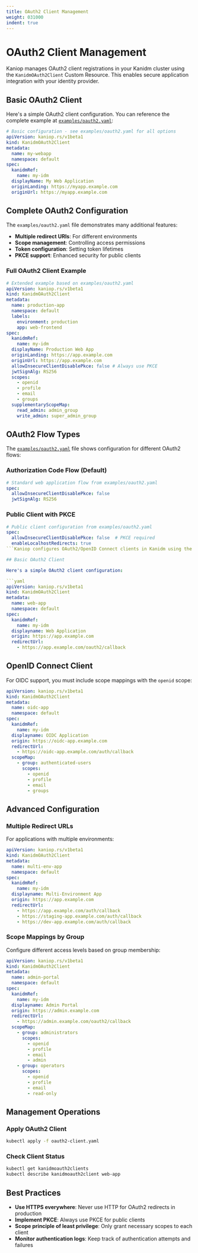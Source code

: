 ```yaml
---
title: OAuth2 Client Management
weight: 031000
indent: true
---
```


# OAuth2 Client Management

Kaniop manages OAuth2 client registrations in your Kanidm cluster using the `KanidmOAuth2Client`
Custom Resource. This enables secure application integration with your identity provider.

## Basic OAuth2 Client

Here's a simple OAuth2 client configuration. You can reference the complete example at
[`examples/oauth2.yaml`](https://github.com/pando85/kaniop/blob/main/examples/oauth2.yaml):

```yaml
# Basic configuration - see examples/oauth2.yaml for all options
apiVersion: kaniop.rs/v1beta1
kind: KanidmOAuth2Client
metadata:
  name: my-webapp
  namespace: default
spec:
  kanidmRef:
    name: my-idm
  displayName: My Web Application
  originLanding: https://myapp.example.com
  originUrl: https://myapp.example.com
```

## Complete OAuth2 Configuration

The `examples/oauth2.yaml` file demonstrates many additional features:

- **Multiple redirect URIs**: For different environments
- **Scope management**: Controlling access permissions
- **Token configuration**: Setting token lifetimes
- **PKCE support**: Enhanced security for public clients

### Full OAuth2 Client Example

```yaml
# Extended example based on examples/oauth2.yaml
apiVersion: kaniop.rs/v1beta1
kind: KanidmOAuth2Client
metadata:
  name: production-app
  namespace: default
  labels:
    environment: production
    app: web-frontend
spec:
  kanidmRef:
    name: my-idm
  displayName: Production Web App
  originLanding: https://app.example.com
  originUrl: https://app.example.com
  allowInsecureClientDisablePkce: false # Always use PKCE
  jwtSignAlg: RS256
  scopes:
    - openid
    - profile
    - email
    - groups
  supplementaryScopeMap:
    read_admin: admin_group
    write_admin: super_admin_group
```

## OAuth2 Flow Types

The [`examples/oauth2.yaml`](https://github.com/pando85/kaniop/blob/main/examples/oauth2.yaml) file
shows configuration for different OAuth2 flows:

### Authorization Code Flow (Default)

```yaml
# Standard web application flow from examples/oauth2.yaml
spec:
  allowInsecureClientDisablePkce: false
  jwtSignAlg: RS256
```

### Public Client with PKCE

````yaml
# Public client configuration from examples/oauth2.yaml
spec:
  allowInsecureClientDisablePkce: false  # PKCE required
  enableLocalhostRedirects: true
```Kaniop configures OAuth2/OpenID Connect clients in Kanidm using the `KanidmOAuth2Client` Custom Resource. This enables secure authentication and authorization for your applications.

## Basic OAuth2 Client

Here's a simple OAuth2 client configuration:

```yaml
apiVersion: kaniop.rs/v1beta1
kind: KanidmOAuth2Client
metadata:
  name: web-app
  namespace: default
spec:
  kanidmRef:
    name: my-idm
  displayname: Web Application
  origin: https://app.example.com
  redirectUrl:
    - https://app.example.com/oauth2/callback
````

## OpenID Connect Client

For OIDC support, you must include scope mappings with the `openid` scope:

```yaml
apiVersion: kaniop.rs/v1beta1
kind: KanidmOAuth2Client
metadata:
  name: oidc-app
  namespace: default
spec:
  kanidmRef:
    name: my-idm
  displayname: OIDC Application
  origin: https://oidc-app.example.com
  redirectUrl:
    - https://oidc-app.example.com/auth/callback
  scopeMap:
    - group: authenticated-users
      scopes:
        - openid
        - profile
        - email
        - groups
```

## Advanced Configuration

### Multiple Redirect URLs

For applications with multiple environments:

```yaml
apiVersion: kaniop.rs/v1beta1
kind: KanidmOAuth2Client
metadata:
  name: multi-env-app
  namespace: default
spec:
  kanidmRef:
    name: my-idm
  displayname: Multi-Environment App
  origin: https://app.example.com
  redirectUrl:
    - https://app.example.com/auth/callback
    - https://staging-app.example.com/auth/callback
    - https://dev-app.example.com/auth/callback
```

### Scope Mappings by Group

Configure different access levels based on group membership:

```yaml
apiVersion: kaniop.rs/v1beta1
kind: KanidmOAuth2Client
metadata:
  name: admin-portal
  namespace: default
spec:
  kanidmRef:
    name: my-idm
  displayname: Admin Portal
  origin: https://admin.example.com
  redirectUrl:
    - https://admin.example.com/oauth2/callback
  scopeMap:
    - group: administrators
      scopes:
        - openid
        - profile
        - email
        - admin
    - group: operators
      scopes:
        - openid
        - profile
        - email
        - read-only
```

## Management Operations

### Apply OAuth2 Client

```bash
kubectl apply -f oauth2-client.yaml
```

### Check Client Status

```bash
kubectl get kanidmoauth2clients
kubectl describe kanidmoauth2client web-app
```

## Best Practices

- **Use HTTPS everywhere**: Never use HTTP for OAuth2 redirects in production
- **Implement PKCE**: Always use PKCE for public clients
- **Scope principle of least privilege**: Only grant necessary scopes to each client
- **Monitor authentication logs**: Keep track of authentication attempts and failures
